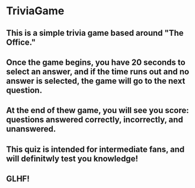 # TriviaGame

## This is a simple trivia game based around "The Office."

## Once the game begins, you have 20 seconds to select an answer, and if the time runs out and no answer is selected, the game will go to the next question.

## At the end of thew game, you will see you score: questions answered correctly, incorrectly, and unanswered. 

## This quiz is intended for intermediate fans, and will definitwly test you knowledge!

## GLHF!